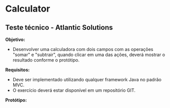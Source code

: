 # Calculator

## Teste técnico - Atlantic Solutions

**Objetivo:**
- Desenvolver uma calculadora com dois campos com as operações "somar" e "subtrair", quando clicar em uma das ações, deverá mostrar o resultado conforme o protótipo.


**Requisitos:**
- Deve ser implementado utilizando qualquer framework Java no padrão MVC.
- O exercício deverá estar disponível em um repositório GIT.

**Protótipo:**


